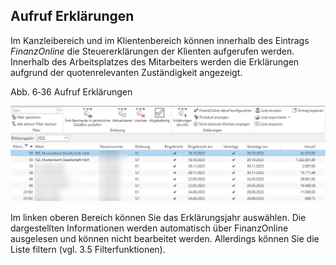 ## Aufruf Erklärungen

Im Kanzleibereich und im Klientenbereich können innerhalb des Eintrags
*FinanzOnline* die Steuererklärungen der Klienten aufgerufen werden.
Innerhalb des Arbeitsplatzes des Mitarbeiters werden die Erklärungen
aufgrund der quotenrelevanten Zuständigkeit angezeigt.

Abb. 6‑36 Aufruf Erklärungen

![Aufruf Erklärungen](<img/image158.png>)

Im linken oberen Bereich können Sie das Erklärungsjahr auswählen. Die
dargestellten Informationen werden automatisch über FinanzOnline
ausgelesen und können nicht bearbeitet werden. Allerdings können Sie die
Liste filtern (vgl. 3.5 Filterfunktionen).